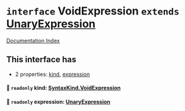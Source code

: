 # `interface` VoidExpression `extends` [UnaryExpression](../interface.UnaryExpression/README.md)

[Documentation Index](../README.md)

## This interface has

- 2 properties:
[kind](#-readonly-kind-syntaxkindvoidexpression),
[expression](#-readonly-expression-unaryexpression)


#### 📄 `readonly` kind: [SyntaxKind.VoidExpression](../enum.SyntaxKind/README.md#voidexpression--222)



#### 📄 `readonly` expression: [UnaryExpression](../interface.UnaryExpression/README.md)




